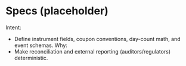 # Specs (placeholder)

Intent:
- Define instrument fields, coupon conventions, day-count math, and event schemas.
Why:
- Make reconciliation and external reporting (auditors/regulators) deterministic.
